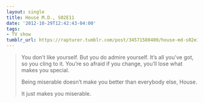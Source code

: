 ```yaml
---
layout: single
title: House M.D., S02E11
date: '2012-10-29T12:42:43-04:00'
tags:
- TV show
tumblr_url: https://rapturer.tumblr.com/post/34571580400/house-md-s02e11
---
```

> You don’t like yourself. But you do admire yourself. It’s all you’ve got, so you cling to it. You’re so afraid if you change, you’ll lose what makes you special.
> 
> Being miserable doesn’t make you better than everybody else, House.
> 
> It just makes you miserable.

